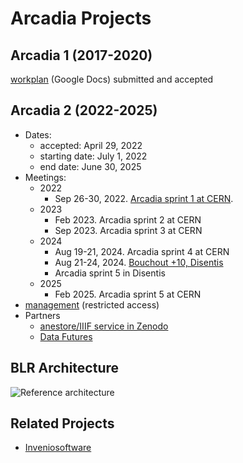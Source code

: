 # Arcadia Projects

## Arcadia 1 (2017-2020)

[workplan](https://drive.google.com/drive/folders/0B_yrQwn4yBySaW03bWtuRlZBa3M?resourcekey=0-HdksmdeDPzuqN6fUvwg62g) (Google Docs) submitted and accepted

## Arcadia 2 (2022-2025)

- Dates:
  - accepted: April 29, 2022
  - starting date: July 1, 2022
  - end date: June 30, 2025
- Meetings:
  - 2022
    - Sep 26-30, 2022. [Arcadia sprint 1 at CERN](https://github.com/plazi/arcadia-2/blob/main/sprint%201%2020220930.md). 
  - 2023
    - Feb 2023. Arcadia sprint 2 at CERN
    - Sep 2023. Arcadia sprint 3 at CERN
  - 2024
    - Aug 19-21, 2024. Arcadia sprint 4 at CERN
    - Aug 21-24, 2024. [Bouchout +10, Disentis](https://github.com/plazi/bouchout-10)
    - Arcadia sprint 5 in Disentis
  - 2025
    - Feb 2025. Arcadia sprint 5 at CERN
- [management](https://github.com/plazi/arcadia-2) (restricted access)
- Partners
  - [anestore/IIIF service in Zenodo](https://github.com/plazi/collaborations_services/issues/94) 
  - [Data Futures](https://github.com/plazi/collaborations_services/projects/8)

## BLR Architecture

![Reference architecture](blr-reference-architecture.drawio.png)

## Related Projects

* [Inveniosoftware](https://github.com/inveniosoftware/invenio-app-rdm)
